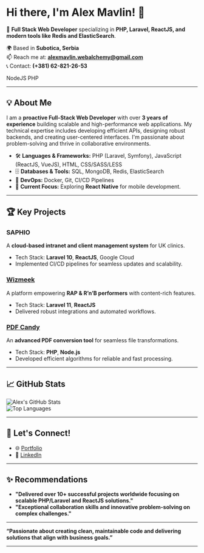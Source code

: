 # Hi there, I'm Alex Mavlin! 👋  
🚀 **Full Stack Web Developer** specializing in **PHP, Laravel, ReactJS, and modern tools like Redis and ElasticSearch**.  

🌍 Based in **Subotica, Serbia**  
📫 Reach me at: **[alexmavlin.webalchemy@gmail.com](mailto:alexmavlin.webalchemy@gmail.com)**  
📞 Contact: **(+381) 62-821-26-53**  

NodeJS PHP

---

## 💡 About Me  
I am a **proactive Full-Stack Web Developer** with over **3 years of experience** building scalable and high-performance web applications. My technical expertise includes developing efficient APIs, designing robust backends, and creating user-centered interfaces. I'm passionate about problem-solving and thrive in collaborative environments.  

- 🛠 **Languages & Frameworks:** PHP (Laravel, Symfony), JavaScript (ReactJS, VueJS), HTML, CSS/SASS/LESS  
- 🗄️ **Databases & Tools:** SQL, MongoDB, Redis, ElasticSearch  
- 🐳 **DevOps:** Docker, Git, CI/CD Pipelines  
- 🌟 **Current Focus:** Exploring **React Native** for mobile development.  

---

## 🏆 Key Projects  

### **SAPHIO**  
A **cloud-based intranet and client management system** for UK clinics.  
- Tech Stack: **Laravel 10**, **ReactJS**, Google Cloud  
- Implemented CI/CD pipelines for seamless updates and scalability.   

### **[Wizmeek](https://wizmeek.com/)**  
A platform empowering **RAP & R’n’B performers** with content-rich features.  
- Tech Stack: **Laravel 11**, **ReactJS**  
- Delivered robust integrations and automated workflows.  

### **[PDF Candy](https://pdfcandy.com/)**  
An **advanced PDF conversion tool** for seamless file transformations.  
- Tech Stack: **PHP**, **Node.js**  
- Developed efficient algorithms for reliable and fast processing.  

---

## 📈 GitHub Stats  
![Alex's GitHub Stats](https://github-readme-stats.vercel.app/api?username=alexmavlin&show_icons=true&theme=radical)  
![Top Languages](https://github-readme-stats.vercel.app/api/top-langs/?username=alexmavlin&layout=compact&theme=radical)  

---

## 🌟 Let's Connect!  
- 🌐 [Portfolio](https://alexmavlin.github.io)  
- 💼 [LinkedIn](https://www.linkedin.com/in/alex-mavlin-5517a6334/)  

---

## ✨ Recommendations  
- **"Delivered over 10+ successful projects worldwide focusing on scalable PHP/Laravel and ReactJS solutions."**  
- **"Exceptional collaboration skills and innovative problem-solving on complex challenges."**

---

**“Passionate about creating clean, maintainable code and delivering solutions that align with business goals.”**  

---

